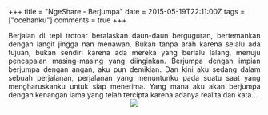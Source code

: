 +++
title = "NgeShare - Berjumpa"
date = 2015-05-19T22:11:00Z
tags = ["ocehanku"]
comments = true
+++

<div style="text-align: justify;">Berjalan di tepi trotoar beralaskan daun-daun berguguran, bertemankan dengan langit jingga nan menawan. Bukan tanpa arah karena selalu ada tujuan, bukan sendiri karena ada mereka yang berlalu lalang, menuju pencapaian masing-masing yang diinginkan. Berjumpa dengan impian berjumpa dengan angan, aku pun demikian. Dan kini aku sedang dalam sebuah perjalanan, perjalanan yang menuntunku pada suatu saat yang mengharuskanku untuk siap menerima. Yang mana aku akan berjumpa dengan kenangan lama yang telah tercipta karena adanya realita dan kata...<br /><center><img border="0" src="https://4.bp.blogspot.com/-NnfRuTA-Uo4/VVtSU0oWlAI/AAAAAAAAFNs/fyIj5eMCiBU/s1600/MEET.png" /></center></div>
